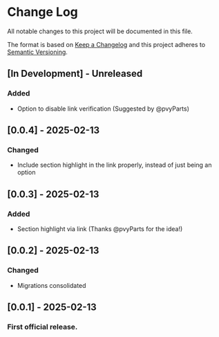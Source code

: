 # Change Log

All notable changes to this project will be documented in this file.

The format is based on [Keep a Changelog](http://keepachangelog.com/)
and this project adheres to [Semantic Versioning](http://semver.org/).

<!--
GitHub MD Syntax:
https://docs.github.com/en/get-started/writing-on-github/getting-started-with-writing-and-formatting-on-github/basic-writing-and-formatting-syntax

Highlighting:
https://docs.github.com/assets/cb-41128/mw-1440/images/help/writing/alerts-rendered.webp

> [!NOTE]
> Highlights information that users should take into account, even when skimming.

> [!TIP]
> Optional information to help a user be more successful.

> [!IMPORTANT]
> Crucial information necessary for users to succeed.

> [!WARNING]
> Urgent info that needs immediate user attention to avoid problems.

> [!CAUTION]
> Advised about risks or negative outcomes of certain actions.
-->

## [In Development] - Unreleased

<!--
Section Order:

### Added
### Fixed
### Changed
### Deprecated
### Removed
### Security
-->

### Added

- Option to disable link verification (Suggested by @pvyParts)

## [0.0.4] - 2025-02-13

### Changed

- Include section highlight in the link properly, instead of just being an option

## [0.0.3] - 2025-02-13

### Added

- Section highlight via link (Thanks @pvyParts for the idea!)

## [0.0.2] - 2025-02-13

### Changed

- Migrations consolidated

## [0.0.1] - 2025-02-13

### First official release.
